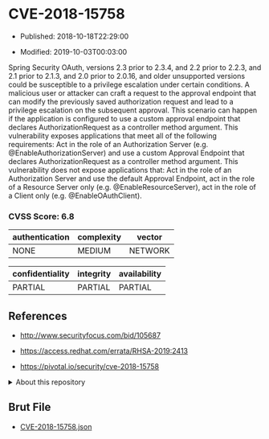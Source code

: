 # CVE-2018-15758

- Published: 2018-10-18T22:29:00

- Modified: 2019-10-03T00:03:00

Spring Security OAuth, versions 2.3 prior to 2.3.4, and 2.2 prior to 2.2.3, and 2.1 prior to 2.1.3, and 2.0 prior to 2.0.16, and older unsupported versions could be susceptible to a privilege escalation under certain conditions. A malicious user or attacker can craft a request to the approval endpoint that can modify the previously saved authorization request and lead to a privilege escalation on the subsequent approval. This scenario can happen if the application is configured to use a custom approval endpoint that declares AuthorizationRequest as a controller method argument. This vulnerability exposes applications that meet all of the following requirements: Act in the role of an Authorization Server (e.g. @EnableAuthorizationServer) and use a custom Approval Endpoint that declares AuthorizationRequest as a controller method argument. This vulnerability does not expose applications that: Act in the role of an Authorization Server and use the default Approval Endpoint, act in the role of a Resource Server only (e.g. @EnableResourceServer), act in the role of a Client only (e.g. @EnableOAuthClient).

### CVSS Score: **6.8**

| authentication | complexity | vector |
| --- | --- | --- |
| NONE | MEDIUM | NETWORK |

| confidentiality | integrity | availability |
| --- | --- | --- |
| PARTIAL | PARTIAL | PARTIAL |

## References

* http://www.securityfocus.com/bid/105687

* https://access.redhat.com/errata/RHSA-2019:2413

* https://pivotal.io/security/cve-2018-15758

<details>
<summary>About this repository</summary> 

  This repository is part of the project [Live Hack CVE](https://github.com/Live-Hack-CVE). Main website can be found [www.live-hack.org](https://www.live-hack.org) 
  
  Made by [Sn0wAlice](https://github.com/Sn0wAlice) for the people that care about security and need to have a feed of the latest CVEs. Hope you enjoy it, don't forget to star the repo and follow me on [Twitter](https://twitter.com/Sn0wAlice) and [Github](https://github.com/Sn0wAlice). And that is my [personnal website](https://www.alice-snow.me/)

  - [Home Page](https://github.com/Live-Hack-CVE)
  - [Framework](https://github.com/Live-Hack-CVE/cve-framework)
  - [CVE database](https://github.com/Live-Hack-CVE/full_database)
  - [Changelog](https://github.com/Live-Hack-CVE/Changelog)
</details>

## Brut File

* [CVE-2018-15758.json](https://raw.githubusercontent.com/Live-Hack-CVE/full_database/main/cves/2018/CVE-2018-15758.json)

